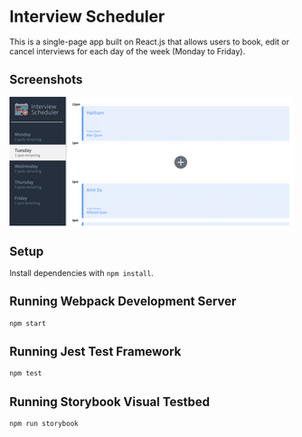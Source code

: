 # Interview Scheduler

This is a single-page app built on React.js that allows users to book, edit or cancel interviews for each day of the week (Monday to Friday).

## Screenshots

!["Add new appointment"](https://github.com/HaithamCa/scheduler/blob/master/Docs/Add-new-appointment.png)

## Setup

Install dependencies with `npm install`.

## Running Webpack Development Server

```sh
npm start
```

## Running Jest Test Framework

```sh
npm test
```

## Running Storybook Visual Testbed

```sh
npm run storybook
```
